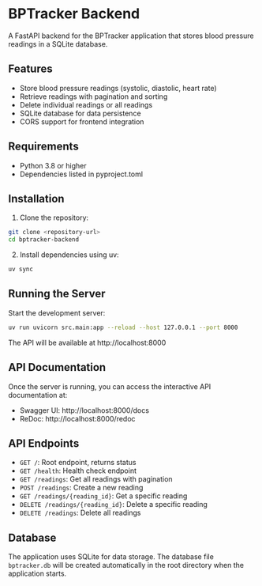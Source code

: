 # BPTracker Backend

A FastAPI backend for the BPTracker application that stores blood pressure readings in a SQLite database.

## Features

- Store blood pressure readings (systolic, diastolic, heart rate)
- Retrieve readings with pagination and sorting
- Delete individual readings or all readings
- SQLite database for data persistence
- CORS support for frontend integration

## Requirements

- Python 3.8 or higher
- Dependencies listed in pyproject.toml

## Installation

1. Clone the repository:

```bash
git clone <repository-url>
cd bptracker-backend
```

2. Install dependencies using uv:

```bash
uv sync
```

## Running the Server

Start the development server:

```bash
uv run uvicorn src.main:app --reload --host 127.0.0.1 --port 8000
```

The API will be available at http://localhost:8000

## API Documentation

Once the server is running, you can access the interactive API documentation at:

- Swagger UI: http://localhost:8000/docs
- ReDoc: http://localhost:8000/redoc

## API Endpoints

- `GET /`: Root endpoint, returns status
- `GET /health`: Health check endpoint
- `GET /readings`: Get all readings with pagination
- `POST /readings`: Create a new reading
- `GET /readings/{reading_id}`: Get a specific reading
- `DELETE /readings/{reading_id}`: Delete a specific reading
- `DELETE /readings`: Delete all readings

## Database

The application uses SQLite for data storage. The database file `bptracker.db` will be created automatically in the root directory when the application starts.
